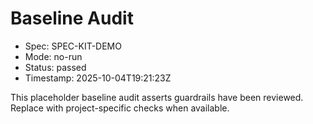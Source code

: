 # Baseline Audit

- Spec: SPEC-KIT-DEMO
- Mode: no-run
- Status: passed
- Timestamp: 2025-10-04T19:21:23Z

This placeholder baseline audit asserts guardrails have been reviewed. Replace with project-specific checks when available.
